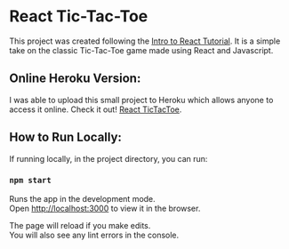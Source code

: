 # React Tic-Tac-Toe

This project was created following the [Intro to React Tutorial](https://reactjs.org/tutorial/tutorial.html). It is a simple take on the classic Tic-Tac-Toe game made using React and Javascript.

## Online Heroku Version:

I was able to upload this small project to Heroku which allows anyone to access it online. Check it out! [React TicTacToe](https://react-tictactoe-fun.herokuapp.com).

## How to Run Locally:

If running locally, in the project directory, you can run:

### `npm start`

Runs the app in the development mode.\
Open [http://localhost:3000](http://localhost:3000) to view it in the browser.

The page will reload if you make edits.\
You will also see any lint errors in the console.
